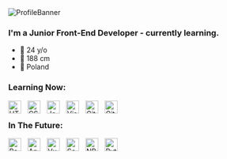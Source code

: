 <img align="center" alt="ProfileBanner" src="https://i.imgur.com/ZeW7aYE.png" />

### I'm a Junior Front-End Developer - currently learning.

- 🐣 24 y/o
- 🐥 188 cm
- 🐤 Poland

### Learning Now:

<img align="left" alt="HTML5" width="26px" src="https://cdn.jsdelivr.net/gh/devicons/devicon/icons/html5/html5-original.svg" style="padding-right:10px;" />
<img align="left" alt="CSS3" width="26px" src="https://cdn.jsdelivr.net/gh/devicons/devicon/icons/css3/css3-original.svg" style="padding-right:10px;" />
<img align="left" alt="JavaScript" width="26px" src="https://cdn.jsdelivr.net/gh/devicons/devicon/icons/javascript/javascript-original.svg" style="padding-right:10px;" />
<img align="left" alt="Visual Studio Code" width="26px" src="https://cdn.jsdelivr.net/gh/devicons/devicon/icons/vscode/vscode-original.svg" style="padding-right:10px;" />
<img align="left" alt="Git" width="26px" src="https://cdn.jsdelivr.net/npm/devicon-2.2@2.2.0/icons/git/git-plain.svg" style="padding-right:10px;" />
<img align="left" alt="GitHub" width="26px" src="https://user-images.githubusercontent.com/3369400/139447912-e0f43f33-6d9f-45f8-be46-2df5bbc91289.png" style="padding-right:10px;" />
<br />

### In The Future:
<img align="left" alt="React" width="26px" src="https://cdn.jsdelivr.net/gh/devicons/devicon/icons/react/react-original.svg" style="padding-right:10px;" />
<img align="left" alt="Angular" width="26px" src="https://cdn.jsdelivr.net/npm/devicon-2.2@2.2.0/icons/angularjs/angularjs-plain.svg" style="padding-right:10px;" />
<img align="left" alt="Vue" width="26px" src="https://cdn.jsdelivr.net/npm/devicon-2.2@2.2.0/icons/vuejs/vuejs-original.svg" style="padding-right:10px;" />
<img align="left" alt="Sass" width="26px" src="https://cdn.jsdelivr.net/npm/devicon-2.2@2.2.0/icons/sass/sass-original.svg" style="padding-right:10px;" />
<img align="left" alt="NPM" width="26px" src="https://cdn.jsdelivr.net/npm/devicon-2.2@2.2.0/icons/npm/npm-original-wordmark.svg" style="padding-right:10px;" />
<img align="left" alt="Python" width="26px" src="https://cdn.jsdelivr.net/npm/devicon-2.2@2.2.0/icons/python/python-original.svg" style="padding-right:10px;" />

<br />
<br />
